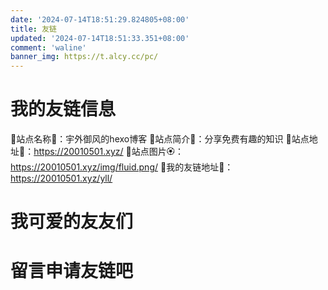 ```yaml
---
date: '2024-07-14T18:51:29.824805+08:00'		
title: 友链		
updated: '2024-07-14T18:51:33.351+08:00'		
comment: 'waline'		
banner_img: https://t.alcy.cc/pc/
---
```

# 我的友链信息

🌵站点名称🌺：宇外御风的hexo博客
🌲站点简介🌸：分享免费有趣的知识
🌳站点地址🌼：https://20010501.xyz/
🌴站点图片🏵️：https://20010501.xyz/img/fluid.png/
🌿我的友链地址🌻：https://20010501.xyz/yll/

# 我可爱的友友们

<div id="qexo-friends"></div>
<link rel="stylesheet" href="https://520.20010501.xyz//css/friends.css"/>
<script src="https://520.20010501.xyz/js/friends.js"></script>
<script>loadQexoFriends("qexo-friends", "https://hexoadmin.20010501.xyz")</script>

# 留言申请友链吧